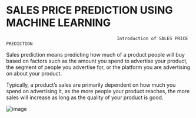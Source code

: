 # SALES PRICE PREDICTION USING MACHINE LEARNING
                                              Introduction of SALES PRICE PREDICTION
Sales prediction means predicting how much of a product people will buy based on factors such as the amount you spend to advertise your product, the segment of people you advertise for, or the platform you are advertising on about your product.

Typically, a product’s sales are primarily dependent on how much you spend on advertising it, as the more people your product reaches, the more sales will increase as long as the quality of your product is good.


![image](https://github.com/Neha8136/OIBSIP_TASK_NO_3/assets/91106552/b7bbadbf-873b-4dcd-a2ee-71ced6dc5ea4)
